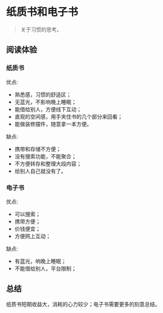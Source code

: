 # 纸质书和电子书

> 关于习惯的思考。

## 阅读体验

### 纸质书

优点: 
- 熟悉感，习惯的舒适区；
- 无蓝光，不影响晚上睡眠；
- 能借给别人，方便线下互动；
- 直观的空间感，用手夹住书的几个部分来回看；
- 能做装修摆件，随意拿一本方便。

缺点:
- 携带和存储不方便；
- 没有搜索功能，不能聚合；
- 不方便转存和整理大段内容；
- 给别人自己就没有了。

### 电子书

优点:
- 可以搜索；
- 携带方便；
- 价钱便宜；
- 方便网上互动；

缺点:

- 有蓝光，响晚上睡眠；
- 不能借给别人，平台限制；

## 总结

纸质书短期收益大，消耗的心力较少；电子书需要更多的刻意总结。
